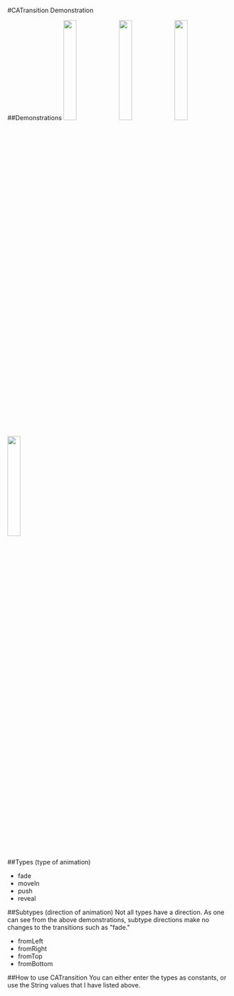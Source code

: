 #CATransition Demonstration

##Demonstrations
<img src="Demonstrations/fade.gif" width="24%"/>
<img src="Demonstrations/moveIn.gif" width="24%"/>
<img src="Demonstrations/push.gif" width="24%"/>
<img src="Demonstrations/reveal.gif" width="24%"/>

##Types (type of animation)
* fade
* moveIn
* push
* reveal

##Subtypes (direction of animation)
Not all types have a direction. As one can see from the above demonstrations, subtype directions make no changes to the transitions such as "fade."  
* fromLeft
* fromRight
* fromTop
* fromBottom

##How to use CATransition
You can either enter the types as constants, or use the String values that I have listed above.
